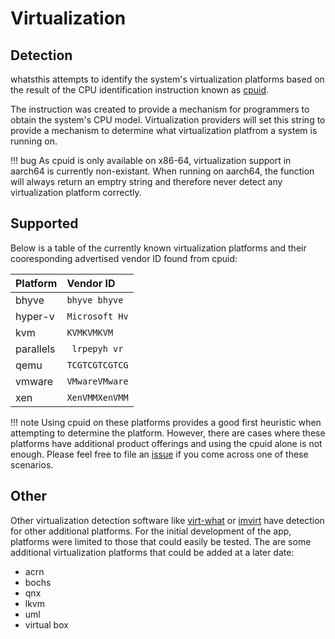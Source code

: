 # Virtualization

## Detection

whatsthis attempts to identify the system's virtualization platforms based
on the result of the CPU identification instruction known as
[cpuid](https://en.wikipedia.org/wiki/CPUID).

The instruction was created to provide a mechanism for programmers to obtain
the system's CPU model. Virtualization providers will set this string to
provide a mechanism to determine what virtualization platfrom a system is
running on.

!!! bug
    As cpuid is only available on x86-64, virtualization support in aarch64 is
    currently non-existant. When running on aarch64, the function will always
    return an emptry string and therefore never detect any virtualization
    platform correctly.

## Supported

Below is a table of the currently known virtualization platforms and their
cooresponding advertised vendor ID found from cpuid:

| Platform   | Vendor ID      |
| :--------- | :------------- |
|  bhyve     | `bhyve bhyve ` |
|  hyper-v   | `Microsoft Hv` |
|  kvm       | ` KVMKVMKVM `  |
|  parallels | ` lrpepyh vr`  |
|  qemu      | `TCGTCGTCGTCG` |
|  vmware    | `VMwareVMware` |
|  xen       | `XenVMMXenVMM` |

!!! note
    Using cpuid on these platforms provides a good first heuristic when
    attempting to determine the platform. However, there are cases where these
    platforms have additional product offerings and using the cpuid alone is
    not enough. Please feel free to file an
    [issue](https://github.com/powersj/whatsthis/issues/new) if you come
    across one of these scenarios.

## Other

Other virtualization detection software like
[virt-what](https://people.redhat.com/~rjones/virt-what/) or
[imvirt](http://micky.ibh.net/~liske/imvirt.html) have detection for other
additional platforms. For the initial development of the app, platforms were
limited to those that could easily be tested. The are some additional
virtualization platforms that could be added at a later date:

* acrn
* bochs
* qnx
* lkvm
* uml
* virtual box
